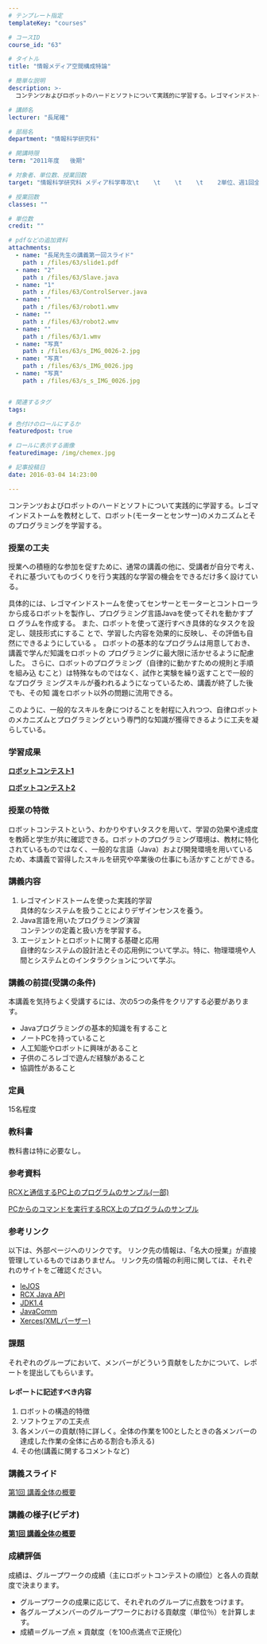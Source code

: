 ```yaml
---
# テンプレート指定
templateKey: "courses"

# コースID
course_id: "63"

# タイトル
title: "情報メディア空間構成特論"

# 簡単な説明
description: >-
  コンテンツおよびロボットのハードとソフトについて実践的に学習する。レゴマインドストームを教材として、ロボット(モーターとセンサー)のメカニズムとそのプログラミングを学習する。...

# 講師名
lecturer: "長尾確"

# 部局名
department: "情報科学研究科"

# 開講時限
term: "2011年度	後期"

# 対象者、単位数、授業回数
target: "情報科学研究科 メディア科学専攻\t    \t    \t    \t    2単位、週1回全15回"

# 授業回数
classes: ""

# 単位数
credit: ""

# pdfなどの追加資料
attachments: 
  - name: "長尾先生の講義第一回スライド" 
    path : /files/63/slide1.pdf
  - name: "2" 
    path : /files/63/Slave.java
  - name: "1" 
    path : /files/63/ControlServer.java
  - name: "" 
    path : /files/63/robot1.wmv
  - name: "" 
    path : /files/63/robot2.wmv
  - name: "" 
    path : /files/63/1.wmv
  - name: "写真" 
    path : /files/63/s_IMG_0026-2.jpg
  - name: "写真" 
    path : /files/63/s_IMG_0026.jpg
  - name: "写真" 
    path : /files/63/s_s_IMG_0026.jpg


# 関連するタグ
tags:

# 色付けのロールにするか
featuredpost: true

# ロールに表示する画像
featuredimage: /img/chemex.jpg

# 記事投稿日
date: 2016-03-04 14:23:00

---
```

コンテンツおよびロボットのハードとソフトについて実践的に学習する。レゴマインドストームを教材として、ロボット(モーターとセンサー)のメカニズムとそのプログラミングを学習する。
### 授業の工夫

授業への積極的な参加を促すために、通常の講義の他に、受講者が自分で考え、 それに基づいてものづくりを行う実践的な学習の機会をできるだけ多く設けてい る。 

具体的には、レゴマインドストームを使ってセンサーとモーターとコントローラ から成るロボットを製作し、プログラミング言語Javaを使ってそれを動かすプロ グラムを作成する。 また、ロボットを使って遂行すべき具体的なタスクを設定し、競技形式にするこ とで、学習した内容を効果的に反映し、その評価も自然にできるようにしている 。 ロボットの基本的なプログラムは用意しておき、講義で学んだ知識をロボットの プログラミングに最大限に活かせるように配慮した。 さらに、ロボットのプログラミング（自律的に動かすための規則と手順を組み込 むこと）は特殊なものではなく、試作と実験を繰り返すことで一般的なプログラ ミングスキルが養われるようになっているため、講義が終了した後でも、その知 識をロボット以外の問題に流用できる。 

このように、一般的なスキルを身につけることを射程に入れつつ、自律ロボット のメカニズムとプログラミングという専門的な知識が獲得できるように工夫を凝 らしている。 

### 学習成果


[ **ロボットコンテスト1**](http://nuvideo.media.nagoya-u.ac.jp/embed/9383b34455b2292c4d31b53afcf75ab531b38923) 


[ **ロボットコンテスト2**](http://nuvideo.media.nagoya-u.ac.jp/embed/d16115e9e2aa9e9f1576edf4e54a5e065ea78398)

### 授業の特徴

ロボットコンテストという、わかりやすいタスクを用いて、学習の効果や達成度を教師と学生が共に確認できる。ロボットのプログラミング環境は、教材に特化されているものではなく、一般的な言語（Java）および開発環境を用いているため、本講義で習得したスキルを研究や卒業後の仕事にも活かすことができる。

### 講義内容

  1. レゴマインドストームを使った実践的学習  
    具体的なシステムを扱うことによりデザインセンスを養う。
  2. Java言語を用いたプログラミング演習  
    コンテンツの定義と扱い方を学習する。
  3. エージェントとロボットに関する基礎と応用  
    自律的なシステムの設計法とその応用例について学ぶ。特に、物理環境や人間とシステムとのインタラクションについて学ぶ。

### 講義の前提(受講の条件)

本講義を気持ちよく受講するには、次の5つの条件をクリアする必要があります。

  * Javaプログラミングの基本的知識を有すること
  * ノートPCを持っていること
  * 人工知能やロボットに興味があること
  * 子供のころレゴで遊んだ経験があること
  * 協調性があること

### 定員

15名程度

### 教科書

教科書は特に必要なし。

### 参考資料


[RCXと通信するPC上のプログラムのサンプル(一部)](/files/63/ControlServer.java) 

[PCからのコマンドを実行するRCX上のプログラムのサンプル](/files/63/Slave.java) 

### 参考リンク

以下は、外部ページへのリンクです。 リンク先の情報は、「名大の授業」が直接管理しているものではありません。 リンク先の情報の利用に関しては、それぞれのサイトをご確認ください。 

  * [leJOS](http://lejos.sourceforge.net/)
  * [RCX Java API](http://www.escape.com/~dario/java/rcx/)
  * [JDK1.4](http://sdc.sun.co.jp/java/docs/j2se/1.4/ja/index.html)
  * [JavaComm](http://java.sun.com/products/javacomm/)
  * [Xerces(XMLパーザー)](http://xerces.apache.org/xerces2-j/download.cgi)

### 課題

それぞれのグループにおいて、メンバーがどういう貢献をしたかについて、レポートを提出してもらいます。 

#### レポートに記述すべき内容

  1. ロボットの構造的特徴
  2. ソフトウェアの工夫点
  3. 各メンバーの貢献(特に詳しく。全体の作業を100としたときの各メンバーの達成した作業の全体に占める割合も添える)
  4. その他(講義に関するコメントなど)

### 講義スライド


[第1回 講義全体の概要](/files/63/slide1.pdf) 

### 講義の様子(ビデオ)


[ **第1回 講義全体の概要**](http://nuvideo.media.nagoya-u.ac.jp/embed/92906bb9da7aef619ed0600dce5c060730404e71) 

### 成績評価

成績は、グループワークの成績（主にロボットコンテストの順位）と各人の貢献度で決まります。 

  * グループワークの成果に応じて、それぞれのグループに点数をつけます。
  * 各グループメンバーのグループワークにおける貢献度（単位％）を計算します。
  * 成績＝グループ点 &times; 貢献度（を100点満点で正規化）
